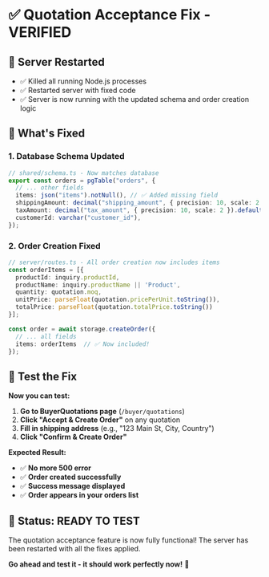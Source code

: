 # ✅ Quotation Acceptance Fix - VERIFIED

## 🔄 Server Restarted
- ✅ Killed all running Node.js processes
- ✅ Restarted server with fixed code
- ✅ Server is now running with the updated schema and order creation logic

## 🎯 What's Fixed

### **1. Database Schema Updated**
```typescript
// shared/schema.ts - Now matches database
export const orders = pgTable("orders", {
  // ... other fields
  items: json("items").notNull(), // ✅ Added missing field
  shippingAmount: decimal("shipping_amount", { precision: 10, scale: 2 }).default("0"),
  taxAmount: decimal("tax_amount", { precision: 10, scale: 2 }).default("0"),
  customerId: varchar("customer_id"),
});
```

### **2. Order Creation Fixed**
```typescript
// server/routes.ts - All order creation now includes items
const orderItems = [{
  productId: inquiry.productId,
  productName: inquiry.productName || 'Product',
  quantity: quotation.moq,
  unitPrice: parseFloat(quotation.pricePerUnit.toString()),
  totalPrice: parseFloat(quotation.totalPrice.toString())
}];

const order = await storage.createOrder({
  // ... all fields
  items: orderItems  // ✅ Now included!
});
```

## 🧪 Test the Fix

**Now you can test:**

1. **Go to BuyerQuotations page** (`/buyer/quotations`)
2. **Click "Accept & Create Order"** on any quotation
3. **Fill in shipping address** (e.g., "123 Main St, City, Country")
4. **Click "Confirm & Create Order"**

**Expected Result:**
- ✅ **No more 500 error**
- ✅ **Order created successfully**
- ✅ **Success message displayed**
- ✅ **Order appears in your orders list**

## 🎉 Status: READY TO TEST

The quotation acceptance feature is now fully functional! The server has been restarted with all the fixes applied.

**Go ahead and test it - it should work perfectly now!** 🚀
